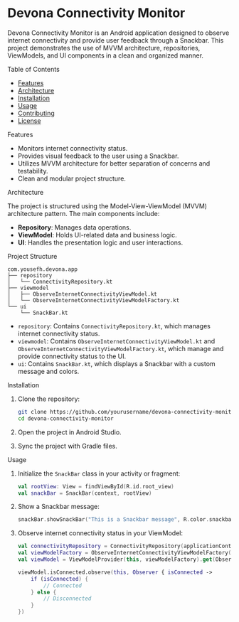 # Devona Connectivity Monitor

Devona Connectivity Monitor is an Android application designed to observe internet connectivity and provide user feedback through a Snackbar. This project demonstrates the use of MVVM architecture, repositories, ViewModels, and UI components in a clean and organized manner.

Table of Contents

- [Features](#features)
- [Architecture](#architecture)
- [Installation](#installation)
- [Usage](#usage)
- [Contributing](#contributing)
- [License](#license)

Features

- Monitors internet connectivity status.
- Provides visual feedback to the user using a Snackbar.
- Utilizes MVVM architecture for better separation of concerns and testability.
- Clean and modular project structure.

Architecture

The project is structured using the Model-View-ViewModel (MVVM) architecture pattern. The main components include:

- **Repository**: Manages data operations.
- **ViewModel**: Holds UI-related data and business logic.
- **UI**: Handles the presentation logic and user interactions.

Project Structure

```
com.yousefh.devona.app
├── repository
│   └── ConnectivityRepository.kt
├── viewmodel
│   ├── ObserveInternetConnectivityViewModel.kt
│   └── ObserveInternetConnectivityViewModelFactory.kt
└── ui
    └── SnackBar.kt
```

- `repository`: Contains `ConnectivityRepository.kt`, which manages internet connectivity status.
- `viewmodel`: Contains `ObserveInternetConnectivityViewModel.kt` and `ObserveInternetConnectivityViewModelFactory.kt`, which manage and provide connectivity status to the UI.
- `ui`: Contains `SnackBar.kt`, which displays a Snackbar with a custom message and colors.

Installation

1. Clone the repository:

   ```bash
   git clone https://github.com/yourusername/devona-connectivity-monitor.git
   cd devona-connectivity-monitor
   ```

2. Open the project in Android Studio.

3. Sync the project with Gradle files.

Usage

1. Initialize the `SnackBar` class in your activity or fragment:

   ```kotlin
   val rootView: View = findViewById(R.id.root_view)
   val snackBar = SnackBar(context, rootView)
   ```

2. Show a Snackbar message:

   ```kotlin
   snackBar.showSnackBar("This is a Snackbar message", R.color.snackbar_background, R.color.snackbar_text)
   ```

3. Observe internet connectivity status in your ViewModel:

   ```kotlin
   val connectivityRepository = ConnectivityRepository(applicationContext)
   val viewModelFactory = ObserveInternetConnectivityViewModelFactory(connectivityRepository)
   val viewModel = ViewModelProvider(this, viewModelFactory).get(ObserveInternetConnectivityViewModel::class.java)

   viewModel.isConnected.observe(this, Observer { isConnected ->
       if (isConnected) {
           // Connected
       } else {
           // Disconnected
       }
   })
   ```
